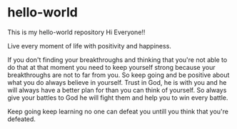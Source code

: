 # hello-world
This is my hello-world repository
Hi Everyone!!

Live every moment of life with positivity and happiness.

If you don't finding your breakthroughs and thinking that you're not able to do that at that moment you need to keep yourself strong because your breakthroughs are not to far from you. So keep going and be positive about what you do always believe in yourself. Trust in God, he is with you and he will always have a better plan for than you can think of yourself. So always give your battles to God he will fight them and help you to win every battle.

Keep going keep learning no one can defeat you untill you think that you're defeated. 
